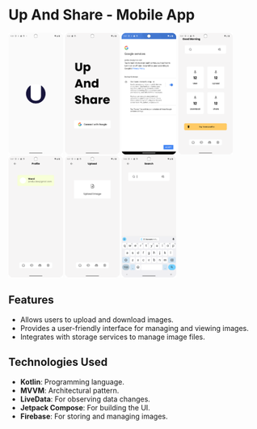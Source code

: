 # Up And Share - Mobile App

<img src="Splash.png" width="108" height = "240" /> <img src="Login.png" width="108" height = "240" /> <img src="Firebase.png" width="108" height = "240" /> <img src="Home.png" width="108" height = "240" /> <img src="Profile.png" width="108" height = "240" /> <img src="Upload.png" width="108" height = "240" /> <img src="Search.png" width="108" height = "240" />
## Features

- Allows users to upload and download images.
- Provides a user-friendly interface for managing and viewing images.
- Integrates with storage services to manage image files.

## Technologies Used

- **Kotlin**: Programming language.
- **MVVM**: Architectural pattern.
- **LiveData**: For observing data changes.
- **Jetpack Compose**: For building the UI.
- **Firebase**: For storing and managing images.
